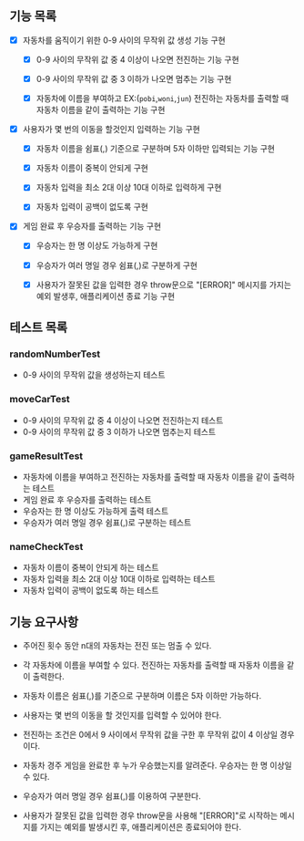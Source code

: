 ## 기능 목록

- [x] 자동차를 움직이기 위한 0-9 사이의 무작위 값 생성 기능 구현

  - [x] 0-9 사이의 무작위 값 중 4 이상이 나오면 전진하는 기능 구현

  - [x] 0-9 사이의 무작위 값 중 3 이하가 나오면 멈추는 기능 구현

  - [x] 자동차에 이름을 부여하고 EX:(`pobi`,`woni`,`jun`) 전진하는 자동차를 출력할 때 자동차 이름을 같이 출력하는 기능 구현

- [x] 사용자가 몇 번의 이동을 할것인지 입력하는 기능 구현

  - [x] 자동차 이름을 쉼표(,) 기준으로 구분하며 5자 이하만 입력되는 기능 구현

  - [x] 자동차 이름이 중복이 안되게 구현

  - [x] 자동차 입력을 최소 2대 이상 10대 이하로 입력하게 구현

  - [x] 자동차 입력이 공백이 없도록 구현

- [x] 게임 완료 후 우승자를 출력하는 기능 구현

  - [x] 우승자는 한 명 이상도 가능하게 구현

  - [x] 우승자가 여러 명일 경우 쉼표(,)로 구분하게 구현

  - [x] 사용자가 잘못된 값을 입력한 경우 throw문으로 "[ERROR]" 메시지를 가지는 예외 발생후, 애플리케이션 종료 기능 구현

## 테스트 목록

### randomNumberTest

- 0-9 사이의 무작위 값을 생성하는지 테스트

### moveCarTest

- 0-9 사이의 무작위 값 중 4 이상이 나오면 전진하는지 테스트
- 0-9 사이의 무작위 값 중 3 이하가 나오면 멈추는지 테스트

### gameResultTest

- 자동차에 이름을 부여하고 전진하는 자동차를 출력할 때 자동차 이름을 같이 출력하는 테스트
- 게임 완료 후 우승자를 출력하는 테스트
- 우승자는 한 명 이상도 가능하게 출력 테스트
- 우승자가 여러 명일 경우 쉼표(,)로 구분하는 테스트

### nameCheckTest

- 자동차 이름이 중복이 안되게 하는 테스트
- 자동차 입력을 최소 2대 이상 10대 이하로 입력하는 테스트
- 자동차 입력이 공백이 없도록 하는 테스트

## 기능 요구사항

- 주어진 횟수 동안 n대의 자동차는 전진 또는 멈출 수 있다.

- 각 자동차에 이름을 부여할 수 있다. 전진하는 자동차를 출력할 때 자동차 이름을 같이 출력한다.

- 자동차 이름은 쉼표(,)를 기준으로 구분하며 이름은 5자 이하만 가능하다.

- 사용자는 몇 번의 이동을 할 것인지를 입력할 수 있어야 한다.

- 전진하는 조건은 0에서 9 사이에서 무작위 값을 구한 후 무작위 값이 4 이상일 경우이다.

- 자동차 경주 게임을 완료한 후 누가 우승했는지를 알려준다. 우승자는 한 명 이상일 수 있다.

- 우승자가 여러 명일 경우 쉼표(,)를 이용하여 구분한다.

- 사용자가 잘못된 값을 입력한 경우 throw문을 사용해 "[ERROR]"로 시작하는 메시지를 가지는 예외를 발생시킨 후, 애플리케이션은 종료되어야 한다.
